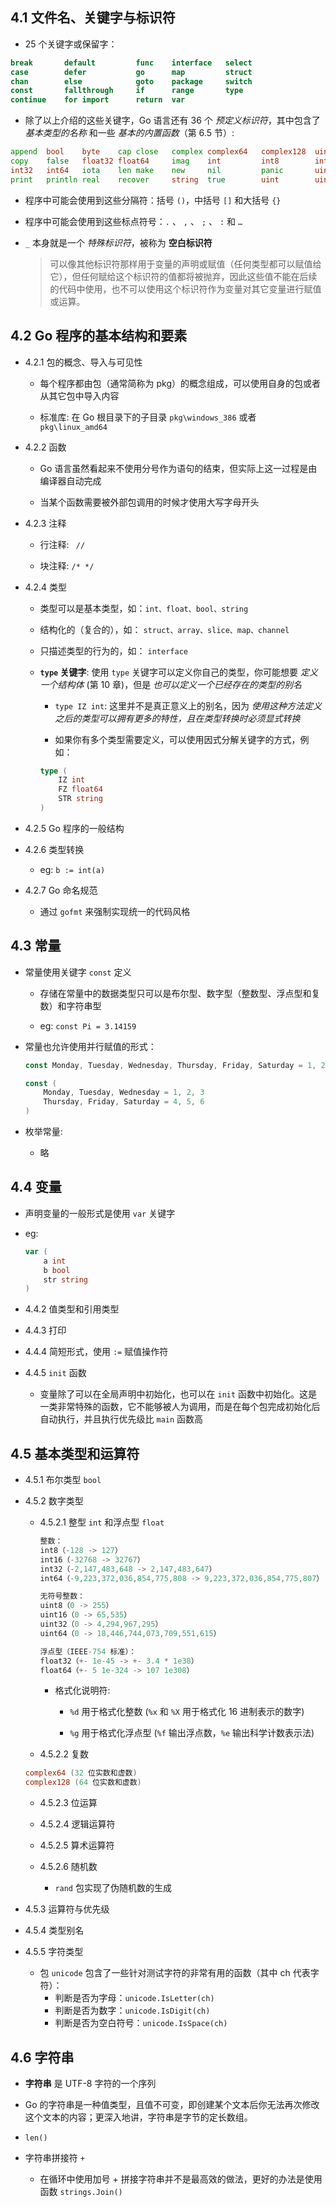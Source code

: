 ## 4.1 文件名、关键字与标识符
* 25 个关键字或保留字：
```go
break	    default	        func	interface	select
case	    defer	        go	    map	        struct
chan	    else	        goto	package	    switch
const	    fallthrough	    if	    range	    type
continue	for	import	    return	var
```

* 除了以上介绍的这些关键字，Go 语言还有 36 个 _预定义标识符_，其中包含了 _基本类型的名称_ 和一些 _基本的内置函数_（第 6.5 节）:
```go
append	bool	byte	cap	close	complex	complex64	complex128	uint16
copy	false	float32	float64	    imag	int	        int8	    int16	uint32
int32	int64	iota	len	make	new	    nil	        panic	    uint64
print	println	real	recover	    string	true	    uint	    uint8	uintptr
```

* 程序中可能会使用到这些分隔符：括号 `()`，中括号 `[]` 和大括号 `{}`

* 程序中可能会使用到这些标点符号：`.` 、 `,` 、 `;` 、 `:` 和 `…`

* `_` 本身就是一个 _特殊标识符_，被称为 __空白标识符__
    > 可以像其他标识符那样用于变量的声明或赋值（任何类型都可以赋值给它），但任何赋给这个标识符的值都将被抛弃，因此这些值不能在后续的代码中使用，也不可以使用这个标识符作为变量对其它变量进行赋值或运算。


## 4.2 Go 程序的基本结构和要素
* 4.2.1 包的概念、导入与可见性
    * 每个程序都由包（通常简称为 pkg）的概念组成，可以使用自身的包或者从其它包中导入内容

    * 标准库: 在 Go 根目录下的子目录 `pkg\windows_386` 或者 `pkg\linux_amd64`


* 4.2.2 函数
    * Go 语言虽然看起来不使用分号作为语句的结束，但实际上这一过程是由编译器自动完成

    * 当某个函数需要被外部包调用的时候才使用大写字母开头


* 4.2.3 注释
    * 行注释: ` //`

    * 块注释: `/* */`


* 4.2.4 类型
    * 类型可以是基本类型，如：`int、float、bool、string`
    
    * 结构化的（复合的），如： `struct、array、slice、map、channel`
    
    * 只描述类型的行为的，如： `interface`

    * __`type` 关键字__: 使用 `type` 关键字可以定义你自己的类型，你可能想要 _定义一个结构体_ (第 10 章)，但是 _也可以定义一个已经存在的类型的别名_
        * `type IZ int`: 这里并不是真正意义上的别名，因为 _使用这种方法定义之后的类型可以拥有更多的特性，且在类型转换时必须显式转换_

        * 如果你有多个类型需要定义，可以使用因式分解关键字的方式，例如：
        ```go
        type (
            IZ int
            FZ float64
            STR string
        )
        ```


* 4.2.5 Go 程序的一般结构


* 4.2.6 类型转换
    * eg: `b := int(a)`


* 4.2.7 Go 命名规范
    * 通过 `gofmt` 来强制实现统一的代码风格



## 4.3 常量
* 常量使用关键字 `const` 定义
    * 存储在常量中的数据类型只可以是布尔型、数字型（整数型、浮点型和复数）和字符串型

    * eg: `const Pi = 3.14159`

* 常量也允许使用并行赋值的形式：
    ```go
    const Monday, Tuesday, Wednesday, Thursday, Friday, Saturday = 1, 2, 3, 4, 5, 6

    const (
        Monday, Tuesday, Wednesday = 1, 2, 3
        Thursday, Friday, Saturday = 4, 5, 6
    )
    ```

* 枚举常量:
    * 略


## 4.4 变量
* 声明变量的一般形式是使用 `var` 关键字

* eg:
    ```go
    var (
        a int
        b bool
        str string
    )
    ```


* 4.4.2 值类型和引用类型


* 4.4.3 打印


* 4.4.4 简短形式，使用 `:=` 赋值操作符


* 4.4.5 `init` 函数
    * 变量除了可以在全局声明中初始化，也可以在 `init` 函数中初始化。这是一类非常特殊的函数，它不能够被人为调用，而是在每个包完成初始化后自动执行，并且执行优先级比 `main` 函数高


## 4.5 基本类型和运算符
* 4.5.1 布尔类型 `bool`


* 4.5.2 数字类型
    * 4.5.2.1 整型 `int` 和浮点型 `float`
        ```go
        整数：
        int8（-128 -> 127）
        int16（-32768 -> 32767）
        int32（-2,147,483,648 -> 2,147,483,647）
        int64（-9,223,372,036,854,775,808 -> 9,223,372,036,854,775,807）

        无符号整数：
        uint8（0 -> 255）
        uint16（0 -> 65,535）
        uint32（0 -> 4,294,967,295）
        uint64（0 -> 18,446,744,073,709,551,615）

        浮点型（IEEE-754 标准）：
        float32（+- 1e-45 -> +- 3.4 * 1e38）
        float64（+- 5 1e-324 -> 107 1e308）
        ```

        * 格式化说明符:
            * `%d` 用于格式化整数 (`%x` 和 `%X` 用于格式化 16 进制表示的数字)

            * `%g` 用于格式化浮点型 (`%f` 输出浮点数，`%e` 输出科学计数表示法)


    * 4.5.2.2 复数
    ```go
    complex64 (32 位实数和虚数)
    complex128 (64 位实数和虚数)
    ```

    * 4.5.2.3 位运算

    * 4.5.2.4 逻辑运算符

    * 4.5.2.5 算术运算符

    * 4.5.2.6 随机数
        * `rand` 包实现了伪随机数的生成


* 4.5.3 运算符与优先级


* 4.5.4 类型别名


* 4.5.5 字符类型
    * 包 `unicode` 包含了一些针对测试字符的非常有用的函数（其中 ch 代表字符）：
        * 判断是否为字母：`unicode.IsLetter(ch)`
        * 判断是否为数字：`unicode.IsDigit(ch)`
        * 判断是否为空白符号：`unicode.IsSpace(ch)`


## 4.6 字符串
* __字符串__ 是 UTF-8 字符的一个序列

* Go 的字符串是一种值类型，且值不可变，即创建某个文本后你无法再次修改这个文本的内容；更深入地讲，字符串是字节的定长数组。

* `len()`

* 字符串拼接符 `+`
    * 在循环中使用加号 + 拼接字符串并不是最高效的做法，更好的办法是使用函数 `strings.Join()`
